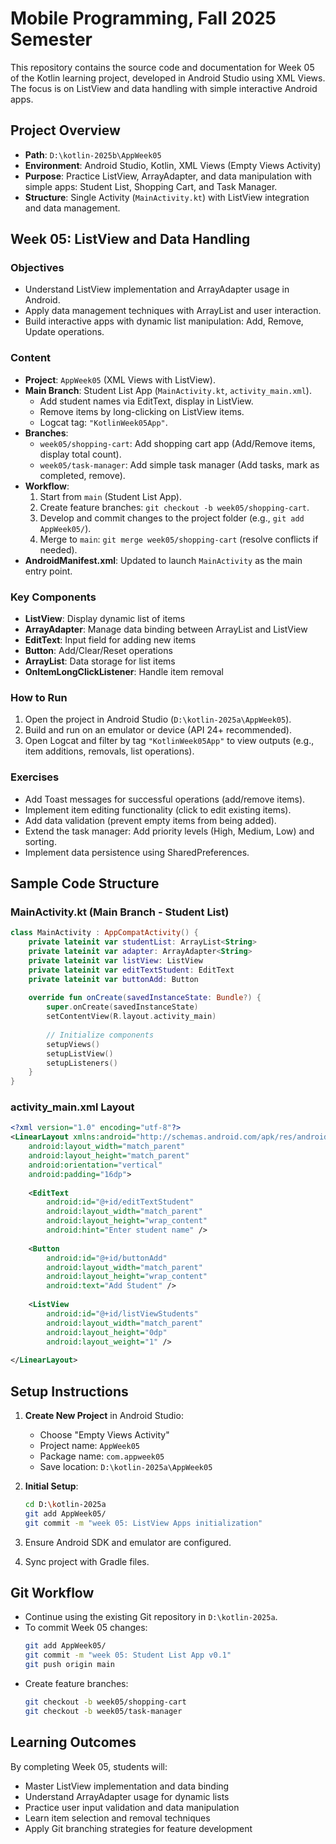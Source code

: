 # Mobile Programming, Fall 2025 Semester

This repository contains the source code and documentation for Week 05 of the Kotlin learning project, developed in Android Studio using XML Views. The focus is on ListView and data handling with simple interactive Android apps.

## Project Overview
- **Path**: `D:\kotlin-2025b\AppWeek05`
- **Environment**: Android Studio, Kotlin, XML Views (Empty Views Activity)
- **Purpose**: Practice ListView, ArrayAdapter, and data manipulation with simple apps: Student List, Shopping Cart, and Task Manager.
- **Structure**: Single Activity (`MainActivity.kt`) with ListView integration and data management.

## Week 05: ListView and Data Handling

### Objectives
- Understand ListView implementation and ArrayAdapter usage in Android.
- Apply data management techniques with ArrayList and user interaction.
- Build interactive apps with dynamic list manipulation: Add, Remove, Update operations.

### Content
- **Project**: `AppWeek05` (XML Views with ListView).
- **Main Branch**: Student List App (`MainActivity.kt`, `activity_main.xml`).
    - Add student names via EditText, display in ListView.
    - Remove items by long-clicking on ListView items.
    - Logcat tag: `"KotlinWeek05App"`.
- **Branches**:
    - `week05/shopping-cart`: Add shopping cart app (Add/Remove items, display total count).
    - `week05/task-manager`: Add simple task manager (Add tasks, mark as completed, remove).
- **Workflow**:
    1. Start from `main` (Student List App).
    2. Create feature branches: `git checkout -b week05/shopping-cart`.
    3. Develop and commit changes to the project folder (e.g., `git add AppWeek05/`).
    4. Merge to `main`: `git merge week05/shopping-cart` (resolve conflicts if needed).
- **AndroidManifest.xml**: Updated to launch `MainActivity` as the main entry point.

### Key Components
- **ListView**: Display dynamic list of items
- **ArrayAdapter**: Manage data binding between ArrayList and ListView
- **EditText**: Input field for adding new items
- **Button**: Add/Clear/Reset operations
- **ArrayList<String>**: Data storage for list items
- **OnItemLongClickListener**: Handle item removal

### How to Run
1. Open the project in Android Studio (`D:\kotlin-2025a\AppWeek05`).
2. Build and run on an emulator or device (API 24+ recommended).
3. Open Logcat and filter by tag `"KotlinWeek05App"` to view outputs (e.g., item additions, removals, list operations).

### Exercises
- Add Toast messages for successful operations (add/remove items).
- Implement item editing functionality (click to edit existing items).
- Add data validation (prevent empty items from being added).
- Extend the task manager: Add priority levels (High, Medium, Low) and sorting.
- Implement data persistence using SharedPreferences.

## Sample Code Structure

### MainActivity.kt (Main Branch - Student List)
```kotlin
class MainActivity : AppCompatActivity() {
    private lateinit var studentList: ArrayList<String>
    private lateinit var adapter: ArrayAdapter<String>
    private lateinit var listView: ListView
    private lateinit var editTextStudent: EditText
    private lateinit var buttonAdd: Button
    
    override fun onCreate(savedInstanceState: Bundle?) {
        super.onCreate(savedInstanceState)
        setContentView(R.layout.activity_main)
        
        // Initialize components
        setupViews()
        setupListView()
        setupListeners()
    }
}
```

### activity_main.xml Layout
```xml
<?xml version="1.0" encoding="utf-8"?>
<LinearLayout xmlns:android="http://schemas.android.com/apk/res/android"
    android:layout_width="match_parent"
    android:layout_height="match_parent"
    android:orientation="vertical"
    android:padding="16dp">
    
    <EditText
        android:id="@+id/editTextStudent"
        android:layout_width="match_parent"
        android:layout_height="wrap_content"
        android:hint="Enter student name" />
    
    <Button
        android:id="@+id/buttonAdd"
        android:layout_width="match_parent"
        android:layout_height="wrap_content"
        android:text="Add Student" />
    
    <ListView
        android:id="@+id/listViewStudents"
        android:layout_width="match_parent"
        android:layout_height="0dp"
        android:layout_weight="1" />
        
</LinearLayout>
```

## Setup Instructions
1. **Create New Project** in Android Studio:
    - Choose "Empty Views Activity"
    - Project name: `AppWeek05`
    - Package name: `com.appweek05`
    - Save location: `D:\kotlin-2025a\AppWeek05`

2. **Initial Setup**:
   ```bash
   cd D:\kotlin-2025a
   git add AppWeek05/
   git commit -m "week 05: ListView Apps initialization"
   ```

3. Ensure Android SDK and emulator are configured.
4. Sync project with Gradle files.

## Git Workflow
- Continue using the existing Git repository in `D:\kotlin-2025a`.
- To commit Week 05 changes:
  ```bash
  git add AppWeek05/
  git commit -m "week 05: Student List App v0.1"
  git push origin main
  ```
- Create feature branches:
  ```bash
  git checkout -b week05/shopping-cart
  git checkout -b week05/task-manager
  ```

## Learning Outcomes
By completing Week 05, students will:
- Master ListView implementation and data binding
- Understand ArrayAdapter usage for dynamic lists
- Practice user input validation and data manipulation
- Learn item selection and removal techniques
- Apply Git branching strategies for feature development